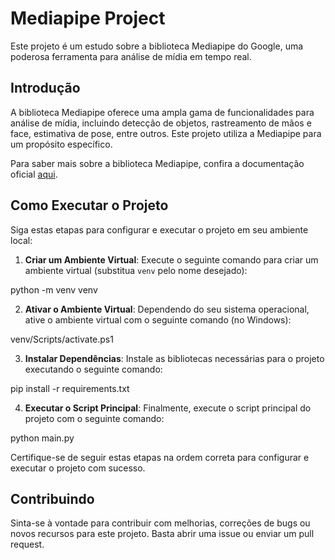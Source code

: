 # Mediapipe Project

Este projeto é um estudo sobre a biblioteca Mediapipe do Google, uma poderosa ferramenta para análise de mídia em tempo real.

## Introdução

A biblioteca Mediapipe oferece uma ampla gama de funcionalidades para análise de mídia, incluindo detecção de objetos, rastreamento de mãos e face, estimativa de pose, entre outros. Este projeto utiliza a Mediapipe para um propósito específico.

Para saber mais sobre a biblioteca Mediapipe, confira a documentação oficial [aqui](https://google.github.io/mediapipe/).

## Como Executar o Projeto

Siga estas etapas para configurar e executar o projeto em seu ambiente local:

1. **Criar um Ambiente Virtual**: Execute o seguinte comando para criar um ambiente virtual (substitua `venv` pelo nome desejado):

python -m venv venv

2. **Ativar o Ambiente Virtual**: Dependendo do seu sistema operacional, ative o ambiente virtual com o seguinte comando (no Windows):

venv/Scripts/activate.ps1

3. **Instalar Dependências**: Instale as bibliotecas necessárias para o projeto executando o seguinte comando:

pip install -r requirements.txt

4. **Executar o Script Principal**: Finalmente, execute o script principal do projeto com o seguinte comando:

python main.py

Certifique-se de seguir estas etapas na ordem correta para configurar e executar o projeto com sucesso.

## Contribuindo

Sinta-se à vontade para contribuir com melhorias, correções de bugs ou novos recursos para este projeto. Basta abrir uma issue ou enviar um pull request.
